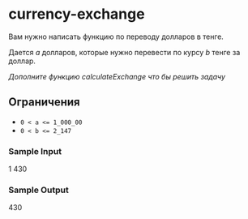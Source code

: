 # currency-exchange

Вам нужно написать функцию по переводу долларов в тенге.

Дается _a_ долларов, которые нужно перевести по курсу _b_ тенге за доллар.

_Дополните функцию calculateExchange что бы решить задачу_

## Ограничения
* ``` 0 < a <= 1_000_00 ```
* ``` 0 < b <= 2_147 ```

### Sample Input
1 430

### Sample Output
430